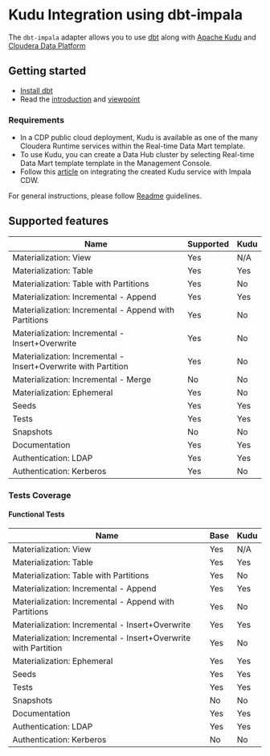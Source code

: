# Kudu Integration using dbt-impala

The `dbt-impala` adapter allows you to use [dbt](https://www.getdbt.com/) along with [Apache Kudu](https://kudu.apache.org) and [Cloudera Data Platform](https://cloudera.com)


## Getting started

- [Install dbt](https://docs.getdbt.com/docs/installation)
- Read the [introduction](https://docs.getdbt.com/docs/introduction/) and [viewpoint](https://docs.getdbt.com/docs/about/viewpoint/)

### Requirements

- In a CDP public cloud deployment, Kudu is available as one of the many Cloudera Runtime services within the Real-time Data Mart template.
- To use Kudu, you can create a Data Hub cluster by selecting Real-time Data Mart template template in the Management Console.
- Follow this [article](https://blog.cloudera.com/integrating-cloudera-data-warehouse-with-kudu-clusters) on integrating the created Kudu service with Impala CDW.  


For general instructions, please follow [Readme](README.md) guidelines.

## Supported features
| Name | Supported | Kudu |
|------|-----------|---------|
|Materialization: View|Yes| N/A |
|Materialization: Table|Yes| Yes |
|Materialization: Table with Partitions |Yes| No |
|Materialization: Incremental - Append|Yes| Yes |
|Materialization: Incremental - Append with Partitions |Yes| No |
|Materialization: Incremental - Insert+Overwrite |Yes| No |
|Materialization: Incremental - Insert+Overwrite with Partition |Yes| No |
|Materialization: Incremental - Merge|No| No |
|Materialization: Ephemeral|Yes| No |
|Seeds|Yes| Yes |
|Tests|Yes| Yes |
|Snapshots|No| No |
|Documentation|Yes| Yes |
|Authentication: LDAP|Yes| Yes |
|Authentication: Kerberos|Yes| No |

### Tests Coverage

#### Functional Tests
| Name | Base | Kudu |
|------|------|---------|
|Materialization: View|Yes| N/A |
|Materialization: Table|Yes| Yes |
|Materialization: Table with Partitions |Yes| No |
|Materialization: Incremental - Append|Yes| Yes |
|Materialization: Incremental - Append with Partitions |Yes| No |
|Materialization: Incremental - Insert+Overwrite |Yes| Yes |
|Materialization: Incremental - Insert+Overwrite with Partition |Yes| No |
|Materialization: Ephemeral|Yes| Yes |
|Seeds|Yes| Yes |
|Tests|Yes| Yes |
|Snapshots|No| No |
|Documentation| Yes | Yes |
|Authentication: LDAP|Yes| Yes |
|Authentication: Kerberos|No| No |
